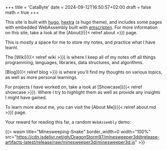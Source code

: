 +++
title = 'CataByte'
date = 2024-09-12T16:50:57+02:00
draft = false
math = true
+++

This site is built with [hugo](https://gohugo.io/),
[hextra](https://imfing.github.io/hextra/) (a hugo theme),
and includes some pages with embedded WebAssembly built with [emscripten](https://emscripten.org/).
For more information on this site,
take a look at the [About]({{< relref about >}}) page.

This is mostly a space for me to store my notes, and practice what I have learnt.

The [Wiki]({{< relref wiki >}}) is where I keep all of my notes off all
things programming; languages,
libraries, data structures, and algorithms.

[Blog]({{< relref blog >}}) is where you'll find my thoughts on various topics,
as well as more personal learnings.

For projects I have worked on,
take a look at [Showcase]({{< relref showcase >}}).
Where I try to highlight them as well as provide any insights I might have gained.

To learn more about me, you can visit the [About Me]({{< relref about.md >}}) page.

<!-- TODO: choose make a random selector for wasm showcases here instead:-->

Your reward for reading this far, a random `WebAssembly` demo:

{{< wasm title="Minesweeping-Snake" border_width=0 width="100%" src="https://cdn.jsdelivr.net/gh/DragonStorm97/minesweeper3d@release-artifacts-latest/release/raw/minesweeper3d/minesweeper3d.js" >}}

<!-- {{< wasm console=false width="100%" controls=false src="https://cdn.jsdelivr.net/gh/DragonStorm97/test_remote_wasm_load@release-artifacts-latest/release/raw/a/a.js" >}} -->
